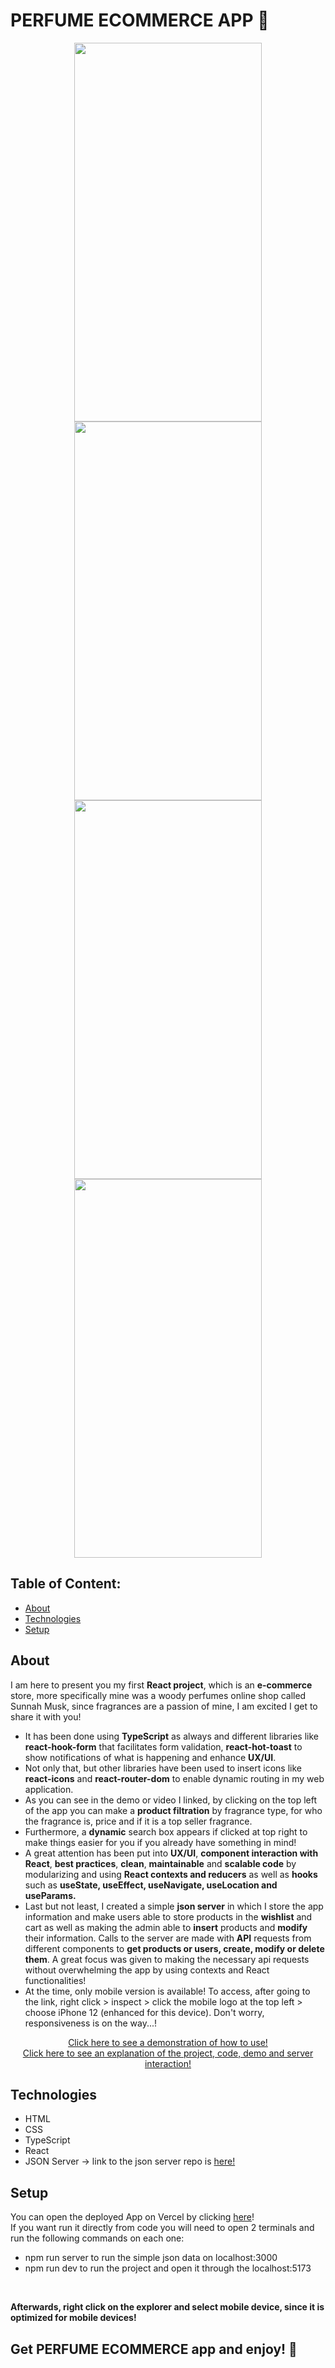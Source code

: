 # PERFUME ECOMMERCE APP 📱

<div align="center">
<img src="https://github.com/ali-hourag/perfume_ecommerce/assets/131694498/3882fede-6496-4767-ac78-299d08e81ac4" width="300" height="606"/>
<img src="https://github.com/ali-hourag/perfume_ecommerce/assets/131694498/2771e403-a2d0-4a5a-8fbb-8e40befa32a2" width="300" height="606"/>
  <br/>
<img src="https://github.com/ali-hourag/perfume_ecommerce/assets/131694498/eb2f089d-9e19-4fd9-b61b-bd1ab8ec31a2" width="300" height="606"/>
<img src="https://github.com/ali-hourag/perfume_ecommerce/assets/131694498/f297443d-928d-48bd-8ca0-13cb752c51bf" width="300" height="606"/>
</div>

## Table of Content:

- [About](#about)
- [Technologies](#technologies)
- [Setup](#setup)

## About

I am here to present you my first **React project**, which is an **e-commerce** store, more specifically mine was a woody perfumes online shop called Sunnah Musk, since fragrances are a passion of mine, I am excited I get to share it with you!
<br/>
<ul>
  <li>It has been done using <strong>TypeScript</strong> as always and different libraries like <strong>react-hook-form</strong> that facilitates form validation, <strong>react-hot-toast</strong> to show notifications of what is happening and enhance <strong>UX/UI</strong>.</li>
  <li>Not only that, but other libraries have been used to insert icons like <strong>react-icons</strong> and <strong>react-router-dom</strong> to enable dynamic routing in my web application.</li>
  <li>As you can see in the demo or video I linked, by clicking on the top left of the app you can make a <strong>product filtration</strong> by fragrance type, for who the fragrance is, price and if it is a top seller fragrance.</li>
  <li> Furthermore, a <strong>dynamic</strong> search box appears if clicked at top right to make things easier for you if you already have something in mind!</li>
  <li>A great attention has been put into <strong>UX/UI</strong>, <strong>component interaction with React</strong>, <strong>best practices</strong>, <strong>clean</strong>, <strong>maintainable</strong> and <strong>scalable code</strong> by modularizing and using <strong>React contexts and reducers</strong> as well as <strong>hooks</strong> such as <strong>useState, useEffect, useNavigate, useLocation and useParams.</strong></li>
  <li>Last but not least, I created a simple <strong>json server</strong> in which I store the app information and make users able to store products in the <strong>wishlist</strong> and cart as well as making the admin able to <strong>insert</strong> products and <strong>modify</strong> their information.
Calls to the server are made with <strong>API</strong> requests from different components to <strong>get products or users, create, modify or delete them</strong>. A great focus was given to making the necessary api requests without overwhelming the app by using contexts and React functionalities!</li>
  <li>At the time, only mobile version is available! To access, after going to the link, right click > inspect > click the mobile logo at the top left > choose iPhone 12 (enhanced for this device). Don't worry, responsiveness is on the way...!</li>
</ul>
<div align="center"> 
<a href="https://drive.google.com/file/d/1AnH9Yi05AtIMtzybyvUTp7SuZHiQ7BGL/view?usp=sharing">Click here to see a demonstration of how to use!</a><br />
<a href="https://drive.google.com/file/d/18yLFURkBJC05grv-hi_cv67PC1FBwtcO/view?usp=sharing">Click here to see an explanation of the project, code, demo and server interaction!</a>
</div>

## Technologies
- HTML
- CSS
- TypeScript
- React
- JSON Server -> link to the json server repo is <a href="https://github.com/ali-hourag/perfume_ecommerce_json">here!</a>
  


## Setup
You can open the deployed App on Vercel by clicking <a href="https://perfume-ecommerce.vercel.app/">here</a>!
<br />
If you want run it directly from code you will need to open 2 terminals and run the following commands on each one:
- npm run server to run the simple json data on localhost:3000
- npm run dev to run the project and open it through the localhost:5173
<br/>

**Afterwards, right click on the explorer and select mobile device, since it is optimized for mobile devices!**

## Get PERFUME ECOMMERCE app and enjoy! 📱

